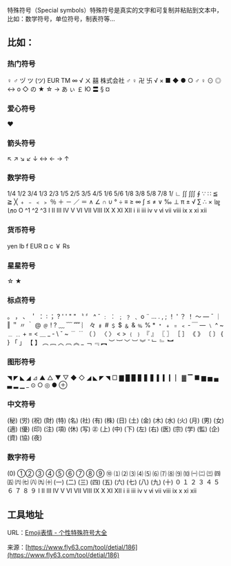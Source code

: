 特殊符号（Special symbols）特殊符号是真实的文字和可复制并粘贴到文本中，比如：数学符号，单位符号，制表符等…

## 比如：

### 热门符号
♀ ♂ ヅ ツ (ツ) EUR TM ∞ √ ㄨ 囍 株式会社 ♂ ♀ 卍 卐 √ × ■ ◆ ● ○ ♂ ♀ ⊙ ◎ <-> o ◇ の ★ ☆ → あ ぃ ￡ Ю 〓 § ¤

### 爱心符号
♥

### 箭头符号
↖ ↗ ↘ ↙ ↓ <-> ← → ↑

### 数学符号
1/4 1/2 3/4 1/3 2/3 1/5 2/5 3/5 4/5 1/6 5/6 1/8 3/8 5/8 7/8 1/ ∟ ∫∫ ∫∫∫ ∮ ∵ ∷ ≦ ≧ ╳ ﹢ ﹣ ﹤ ﹥ ％ ＋ － ／ ＝ ∧ ∠ ∩ ∪ ° ÷ ≡ ≥ ∞ ∫ ≤ ≠ ∨ ‰ ⊥ π ± √ ∑ ∴ × ㏒ ㏑o O ^1 ^2 ^3 Ⅰ Ⅱ Ⅲ Ⅳ Ⅴ Ⅵ Ⅶ Ⅷ Ⅸ Ⅹ Ⅺ Ⅻ ⅰ ⅱ ⅲ ⅳ ⅴ ⅵ ⅶ ⅷ ⅸ ⅹ xi xii

### 货币符号
yen lb f EUR ¤ c ￥ Rs

### 星星符号
☆ ★

### 标点符号
。 ， 、 ＇ ： ∶ ； ? ' ' " " 〝 〞 ^ ˇ ﹕ ︰ ﹔ ﹖ ﹑ o ¨ … . , ; ！ ' ？ ！ ～ — ˉ ｜ ‖ ＂ 〃 ｀ @ ﹫ ! ? ﹏ ﹋ ﹌ ︴ 々 ﹟ # ﹩ $ ﹠ & ﹪ % * ﹡ ﹢ ﹦ ﹤ ‐ ￣ ― ﹨ ^ ~ ﹍ ﹎ + = < ＿ _ - \ ˇ ~ ﹉ ﹊ （ ） 〈 〉 < > ﹛ ﹜ 『 』 〖 〗 ［ ］ 《 》 〔 〕 { } 「 」 【 】 ︵ ︷ ︿ ︹ ︽ _ ﹁ ﹃ ︻ ︶ ︸ ﹀ ︺ ︾ ˉ ﹂ ﹄ ︼

### 图形符号
◥ ◤ ◣ ◢ ⊿ ▲ △ ▼ ▽ ◆ ◇ ◢ ◣ ◤ ◥ □ ▇ █ ▉ ▊ ▋ ▋ ▌ ▍ ▎ ▏ ▓ ▔ ■ ▆ ▅ ▄ ▃ ▂ ▁ _ ⊙ ○ ◎ ● ⊕

### 中文符号
(秘) (労) (祝) (財) (特) (名) (社) (有) (株) (日) (土) (金) (木) (水) (火) (月) (男) (女) (適) (優) (印) (注) (項) (休) (写) ㊣ (上) (中) (下) (左) (右) (医) (宗) (学) (監) (企) (資) (協) (夜)

### 数字符号
(0) ①② ③ ④ ⑤ ⑥ ⑦ ⑧ ⑨ ⑩ ⑴ ⑵ ⑶ ⑷ ⑸ ⑹ ⑺ ⑻ ⑼ ⑽ ㈠ ㈡ ㈢ ㈣ ㈤ ㈥ ㈦ ㈧ ㈨ ㈩ (一) (二) (三) (四) (五) (六) (七) (八) (九) (十) ０ １ ２ ３ ４ ５ ６ ７ ８ ９ Ⅰ Ⅱ Ⅲ Ⅳ Ⅴ Ⅵ Ⅶ Ⅷ Ⅸ Ⅹ Ⅺ Ⅻ ⅰ ⅱ ⅲ ⅳ ⅴ ⅵ ⅶ ⅷ ⅸ ⅹ xi xii

## 工具地址
URL：[Emoji表情 - 个性特殊符号大全](https://www.fly63.com/tool/fuhao/)

来源：[https://www.fly63.com/tool/detial/186](https://www.fly63.com/tool/detial/186)
